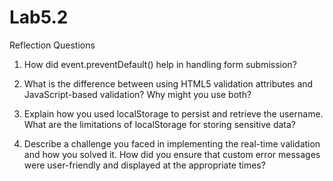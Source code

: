# Lab5.2
Reflection Questions

1. How did event.preventDefault() help in handling form submission?



2. What is the difference between using HTML5 validation attributes and JavaScript-based validation? Why might you use both?

3. Explain how you used localStorage to persist and retrieve the username. What are the limitations of localStorage for storing sensitive data?

4. Describe a challenge you faced in implementing the real-time validation and how you solved it.
How did you ensure that custom error messages were user-friendly and displayed at the appropriate times?
